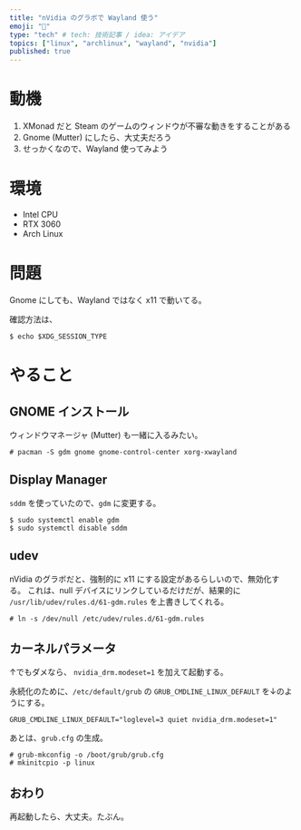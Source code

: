 ```yaml
---
title: "nVidia のグラボで Wayland 使う"
emoji: "🐧"
type: "tech" # tech: 技術記事 / idea: アイデア
topics: ["linux", "archlinux", "wayland", "nvidia"]
published: true
---
```


# 動機

1. XMonad だと Steam のゲームのウィンドウが不審な動きをすることがある
1. Gnome (Mutter) にしたら、大丈夫だろう
1. せっかくなので、Wayland 使ってみよう


# 環境

- Intel CPU
- RTX 3060
- Arch Linux


# 問題

Gnome にしても、Wayland ではなく x11 で動いてる。

確認方法は、

```shell
$ echo $XDG_SESSION_TYPE
```


# やること

## GNOME インストール

ウィンドウマネージャ (Mutter) も一緒に入るみたい。

```
# pacman -S gdm gnome gnome-control-center xorg-xwayland
```

## Display Manager

`sddm` を使っていたので、`gdm` に変更する。

```
$ sudo systemctl enable gdm
$ sudo systemctl disable sddm
```

## udev

nVidia のグラボだと、強制的に x11 にする設定があるらしいので、無効化する。
これは、null デバイスにリンクしているだけだが、結果的に `/usr/lib/udev/rules.d/61-gdm.rules` を上書きしてくれる。

```
# ln -s /dev/null /etc/udev/rules.d/61-gdm.rules
```

## カーネルパラメータ

↑でもダメなら、 `nvidia_drm.modeset=1` を加えて起動する。

永続化のために、`/etc/default/grub` の `GRUB_CMDLINE_LINUX_DEFAULT` を↓のようにする。

```
GRUB_CMDLINE_LINUX_DEFAULT="loglevel=3 quiet nvidia_drm.modeset=1"
```

あとは、`grub.cfg` の生成。

```
# grub-mkconfig -o /boot/grub/grub.cfg
# mkinitcpio -p linux
```


## おわり

再起動したら、大丈夫。たぶん。
